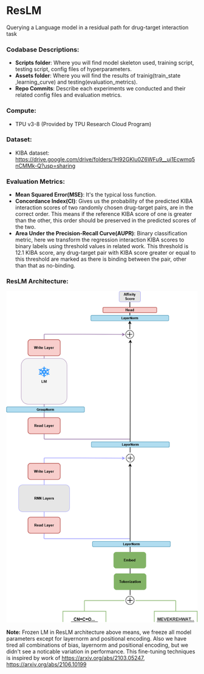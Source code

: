 # ResLM
Querying a Language model in a residual path for drug-target interaction task


### Codabase Descriptions:
* **Scripts folder**: Where you will find model skeleton used, training script, testing script, config files of hyperparameters.
* **Assets folder**: Where you will find the results of trainig(train_state ,learning_curve) and testing(evaluation_metrics).
* **Repo Commits**: Describe each experiments we conducted and their related config files and evaluation metrics.

### Compute:
* TPU v3-8 (Provided by TPU Research Cloud Program)

### Dataset:
* KIBA dataset: https://drive.google.com/drive/folders/1H92GKlu0Z6WFu9__ui1Ecwmq5nCMMk-Q?usp=sharing 

### Evaluation Metrics:
* **Mean Squared Error(MSE)**: It's the typical loss function.
* **Concordance Index(CI)**: Gives us the probability of the predicted KIBA interaction scores of two randomly chosen drug-target pairs, are in the correct order. This means if the reference KIBA score of one is greater than the other, this order should be preserved in the predicted scores of the two.
* **Area Under the Precision-Recall Curve(AUPR)**: Binary classification metric, here we transform the regression interaction KIBA scores to binary labels using
threshold values in related work. This threshold is 12.1 KIBA score, any drug-target pair with KIBA score greater or equal to this threshold are marked as there is binding between the pair, other than that as no-binding.

### ResLM Architecture:


![alt text](https://github.com/mhmdsabry/ResLM/blob/main/ResLM_Architecture/ResLM_RNN.drawio.png?raw=true)


**Note:** Frozen LM in ResLM architecture above means, we freeze all model parameters except for layernorm and positional encoding. Also we have tired all combinations of bias, layernorm and positional encoding, but we didn't see a noticable variation in performance. This fine-tuning techniques is inspired by work of https://arxiv.org/abs/2103.05247, https://arxiv.org/abs/2106.10199

